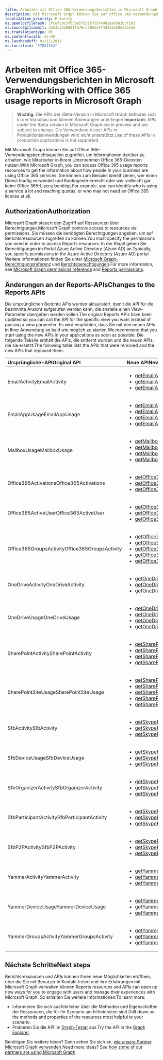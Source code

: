 ```yaml
---
title: Arbeiten mit Office 365-Verwendungsberichten in Microsoft Graph
description: Mit Microsoft Graph können Sie auf Office 365-Verwendungsberichtsquellen zugreifen, um Informationen darüber zu erhalten, wie Mitarbeiter in Ihrem Unternehmen Office 365-Diensten nutzen. Sie können zum Beispiel identifizieren, wer einen Dienst häufig verwendet und Kontingente erreicht oder wer vielleicht gar keine Office 365-Lizenz benötigt.
localization_priority: Priority
ms.openlocfilehash: 1fcefc9c5fb5ba57551b75b74081ea60a1bcf1b3
ms.sourcegitcommit: d2b3ca32602ffa76cc7925d7f4d1e2258e611ea5
ms.translationtype: MT
ms.contentlocale: de-DE
ms.lasthandoff: 01/11/2019
ms.locfileid: "27861334"
---
```

# <a name="working-with-office-365-usage-reports-in-microsoft-graph"></a><span data-ttu-id="77aab-104">Arbeiten mit Office 365-Verwendungsberichten in Microsoft Graph</span><span class="sxs-lookup"><span data-stu-id="77aab-104">Working with Office 365 usage reports in Microsoft Graph</span></span>

> <span data-ttu-id="77aab-105">**Wichtig:** Die APIs der /Beta-Version in Microsoft Graph befinden sich in der Vorschau und können Änderungen unterliegen.</span><span class="sxs-lookup"><span data-stu-id="77aab-105">**Important:** APIs under the /beta version in Microsoft Graph are in preview and are subject to change.</span></span> <span data-ttu-id="77aab-106">Die Verwendung dieser APIs in Produktionsanwendungen wird nicht unterstützt.</span><span class="sxs-lookup"><span data-stu-id="77aab-106">Use of these APIs in production applications is not supported.</span></span>

<span data-ttu-id="77aab-107">Mit Microsoft Graph können Sie auf Office 365-Verwendungsberichtsquellen zugreifen, um Informationen darüber zu erhalten, wie Mitarbeiter in Ihrem Unternehmen Office 365-Diensten nutzen.</span><span class="sxs-lookup"><span data-stu-id="77aab-107">With Microsoft Graph, you can access Office 365 usage reports resources to get the information about how people in your business are using Office 365 services.</span></span> <span data-ttu-id="77aab-108">Sie können zum Beispiel identifizieren, wer einen Dienst häufig verwendet und Kontingente erreicht oder wer vielleicht gar keine Office 365-Lizenz benötigt.</span><span class="sxs-lookup"><span data-stu-id="77aab-108">For example, you can identify who is using a service a lot and reaching quotas, or who may not need an Office 365 license at all.</span></span>

## <a name="authorization"></a><span data-ttu-id="77aab-109">Authorization</span><span class="sxs-lookup"><span data-stu-id="77aab-109">Authorization</span></span>

<span data-ttu-id="77aab-110">Microsoft Graph steuert den Zugriff auf Ressourcen über Berechtigungen.</span><span class="sxs-lookup"><span data-stu-id="77aab-110">Microsoft Graph controls access to resources via permissions.</span></span> <span data-ttu-id="77aab-111">Sie müssen die benötigten Berechtigungen angeben, um auf Berichtsressourcen zugreifen zu können.</span><span class="sxs-lookup"><span data-stu-id="77aab-111">You must specify the permissions you need in order to access Reports resources.</span></span> <span data-ttu-id="77aab-112">In der Regel geben Sie Berechtigungen im Portal Azure Active Directory (Azure AD) an.</span><span class="sxs-lookup"><span data-stu-id="77aab-112">Typically, you specify permissions in the Azure Active Directory (Azure AD) portal.</span></span> <span data-ttu-id="77aab-113">Weitere Informationen finden Sie unter [Microsoft Graph-Berechtigungsreferenz](/graph/permissions-reference) und [Berichtsberechtigungen](/graph/permissions-reference#reports-permissions).</span><span class="sxs-lookup"><span data-stu-id="77aab-113">For more information, see [Microsoft Graph permissions reference](/graph/permissions-reference) and [Reports permissions](/graph/permissions-reference#reports-permissions).</span></span>

## <a name="changes-to-the-reports-apis"></a><span data-ttu-id="77aab-114">Änderungen an der Reports-APIs</span><span class="sxs-lookup"><span data-stu-id="77aab-114">Changes to the Reports APIs</span></span>

<span data-ttu-id="77aab-115">Die ursprünglichen Berichte APIs wurden aktualisiert, damit die API für die bestimmte Ansicht aufgerufen werden kann, die anstelle einen View-Parameter übergeben werden sollen.</span><span class="sxs-lookup"><span data-stu-id="77aab-115">The original Reports APIs have been updated so you can call the API for the specific view you want instead of passing a view parameter.</span></span> <span data-ttu-id="77aab-116">Es wird empfohlen, dass Sie mit den neuen APIs in Ihrer Anwendung so bald wie möglich zu starten.</span><span class="sxs-lookup"><span data-stu-id="77aab-116">We recommend that you start using the new APIs in your applications as soon as possible.</span></span> <span data-ttu-id="77aab-117">Die folgende Tabelle enthält die APIs, die entfernt wurden und die neuen APIs, die sie ersetzt.</span><span class="sxs-lookup"><span data-stu-id="77aab-117">The following table lists the APIs that were removed and the new APIs that replaced them.</span></span>

| <span data-ttu-id="77aab-118">Ursprüngliche-API</span><span class="sxs-lookup"><span data-stu-id="77aab-118">Original API</span></span>            | <span data-ttu-id="77aab-119">Neue API</span><span class="sxs-lookup"><span data-stu-id="77aab-119">New API</span></span>                                  |
| :---------------------- | :--------------------------------------- |
| <span data-ttu-id="77aab-120">EmailActivity</span><span class="sxs-lookup"><span data-stu-id="77aab-120">EmailActivity</span></span>           | <ul><li>[<span data-ttu-id="77aab-121">getEmailActivityUserDetail</span><span class="sxs-lookup"><span data-stu-id="77aab-121">getEmailActivityUserDetail</span></span>](../api/reportroot-getemailactivityuserdetail.md)</li><li>[<span data-ttu-id="77aab-122">getEmailActivityCounts</span><span class="sxs-lookup"><span data-stu-id="77aab-122">getEmailActivityCounts</span></span>](../api/reportroot-getemailactivitycounts.md)</li><li>[<span data-ttu-id="77aab-123">getEmailActivityUserCounts</span><span class="sxs-lookup"><span data-stu-id="77aab-123">getEmailActivityUserCounts</span></span>](../api/reportroot-getemailactivityusercounts.md)</li></ul> |
| <span data-ttu-id="77aab-124">EmailAppUsage</span><span class="sxs-lookup"><span data-stu-id="77aab-124">EmailAppUsage</span></span>           | <ul><li>[<span data-ttu-id="77aab-125">getEmailAppUsageUserDetail</span><span class="sxs-lookup"><span data-stu-id="77aab-125">getEmailAppUsageUserDetail</span></span>](../api/reportroot-getemailappusageuserdetail.md)</li><li>[<span data-ttu-id="77aab-126">getEmailAppUsageAppsUserCounts</span><span class="sxs-lookup"><span data-stu-id="77aab-126">getEmailAppUsageAppsUserCounts</span></span>](../api/reportroot-getemailappusageappsusercounts.md)</li><li>[<span data-ttu-id="77aab-127">getEmailAppUsageUserCounts</span><span class="sxs-lookup"><span data-stu-id="77aab-127">getEmailAppUsageUserCounts</span></span>](../api/reportroot-getemailappusageusercounts.md)</li><li>[<span data-ttu-id="77aab-128">getEmailAppUsageVersionsUserCounts</span><span class="sxs-lookup"><span data-stu-id="77aab-128">getEmailAppUsageVersionsUserCounts</span></span>](../api/reportroot-getemailappusageversionsusercounts.md)</li></ul> |
| <span data-ttu-id="77aab-129">MailboxUsage</span><span class="sxs-lookup"><span data-stu-id="77aab-129">MailboxUsage</span></span>            | <ul><li>[<span data-ttu-id="77aab-130">getMailboxUsageDetail</span><span class="sxs-lookup"><span data-stu-id="77aab-130">getMailboxUsageDetail</span></span>](../api/reportroot-getmailboxusagedetail.md)</li><li>[<span data-ttu-id="77aab-131">getMailboxUsageMailboxCounts</span><span class="sxs-lookup"><span data-stu-id="77aab-131">getMailboxUsageMailboxCounts</span></span>](../api/reportroot-getmailboxusagemailboxcounts.md)</li><li>[<span data-ttu-id="77aab-132">getMailboxUsageQuotaStatusMailboxCounts</span><span class="sxs-lookup"><span data-stu-id="77aab-132">getMailboxUsageQuotaStatusMailboxCounts</span></span>](../api/reportroot-getmailboxusagequotastatusmailboxcounts.md)</li><li>[<span data-ttu-id="77aab-133">getMailboxUsageStorage</span><span class="sxs-lookup"><span data-stu-id="77aab-133">getMailboxUsageStorage</span></span>](../api/reportroot-getmailboxusagestorage.md)</li></ul> |
| <span data-ttu-id="77aab-134">Office365Activations</span><span class="sxs-lookup"><span data-stu-id="77aab-134">Office365Activations</span></span>    | <ul><li>[<span data-ttu-id="77aab-135">getOffice365ActivationsUserDetail</span><span class="sxs-lookup"><span data-stu-id="77aab-135">getOffice365ActivationsUserDetail</span></span>](../api/reportroot-getoffice365activationsuserdetail.md)</li><li>[<span data-ttu-id="77aab-136">getOffice365ActivationCounts</span><span class="sxs-lookup"><span data-stu-id="77aab-136">getOffice365ActivationCounts</span></span>](../api/reportroot-getoffice365activationcounts.md)</li><li>[<span data-ttu-id="77aab-137">getOffice365ActivationsUserCounts</span><span class="sxs-lookup"><span data-stu-id="77aab-137">getOffice365ActivationsUserCounts</span></span>](../api/reportroot-getoffice365activationsusercounts.md)</li></ul> |
| <span data-ttu-id="77aab-138">Office365ActiveUser</span><span class="sxs-lookup"><span data-stu-id="77aab-138">Office365ActiveUser</span></span>     | <ul><li>[<span data-ttu-id="77aab-139">getOffice365ActiveUserDetail</span><span class="sxs-lookup"><span data-stu-id="77aab-139">getOffice365ActiveUserDetail</span></span>](../api/reportroot-getoffice365activeuserdetail.md)</li><li>[<span data-ttu-id="77aab-140">getOffice365ActiveUserCounts</span><span class="sxs-lookup"><span data-stu-id="77aab-140">getOffice365ActiveUserCounts</span></span>](../api/reportroot-getoffice365activeusercounts.md)</li><li>[<span data-ttu-id="77aab-141">getOffice365ServicesUserCounts</span><span class="sxs-lookup"><span data-stu-id="77aab-141">getOffice365ServicesUserCounts</span></span>](../api/reportroot-getoffice365servicesusercounts.md)</li></ul> |
| <span data-ttu-id="77aab-142">Office365GroupsActivity</span><span class="sxs-lookup"><span data-stu-id="77aab-142">Office365GroupsActivity</span></span> | <ul><li>[<span data-ttu-id="77aab-143">getOffice365GroupsActivityDetail</span><span class="sxs-lookup"><span data-stu-id="77aab-143">getOffice365GroupsActivityDetail</span></span>](../api/reportroot-getoffice365groupsactivitydetail.md)</li><li>[<span data-ttu-id="77aab-144">getOffice365GroupsActivityCounts</span><span class="sxs-lookup"><span data-stu-id="77aab-144">getOffice365GroupsActivityCounts</span></span>](../api/reportroot-getoffice365groupsactivitycounts.md)</li><li>[<span data-ttu-id="77aab-145">getOffice365GroupsActivityGroupCounts</span><span class="sxs-lookup"><span data-stu-id="77aab-145">getOffice365GroupsActivityGroupCounts</span></span>](../api/reportroot-getoffice365groupsactivitygroupcounts.md)</li><li>[<span data-ttu-id="77aab-146">getOffice365GroupsActivityStorage</span><span class="sxs-lookup"><span data-stu-id="77aab-146">getOffice365GroupsActivityStorage</span></span>](../api/reportroot-getoffice365groupsactivitystorage.md)</li><li>[<span data-ttu-id="77aab-147">getOffice365GroupsActivityFileCounts</span><span class="sxs-lookup"><span data-stu-id="77aab-147">getOffice365GroupsActivityFileCounts</span></span>](../api/reportroot-getoffice365groupsactivityfilecounts.md)</li></ul> |
| <span data-ttu-id="77aab-148">OneDriveActivity</span><span class="sxs-lookup"><span data-stu-id="77aab-148">OneDriveActivity</span></span>        | <ul><li>[<span data-ttu-id="77aab-149">getOneDriveActivityUserDetail</span><span class="sxs-lookup"><span data-stu-id="77aab-149">getOneDriveActivityUserDetail</span></span>](../api/reportroot-getonedriveactivityuserdetail.md)</li><li>[<span data-ttu-id="77aab-150">getOneDriveActivityUserCounts</span><span class="sxs-lookup"><span data-stu-id="77aab-150">getOneDriveActivityUserCounts</span></span>](../api/reportroot-getonedriveactivityusercounts.md)</li><li>[<span data-ttu-id="77aab-151">getOneDriveActivityFileCounts</span><span class="sxs-lookup"><span data-stu-id="77aab-151">getOneDriveActivityFileCounts</span></span>](../api/reportroot-getonedriveactivityfilecounts.md)</li></ul> |
| <span data-ttu-id="77aab-152">OneDriveUsage</span><span class="sxs-lookup"><span data-stu-id="77aab-152">OneDriveUsage</span></span>           | <ul><li>[<span data-ttu-id="77aab-153">getOneDriveUsageAccountDetail</span><span class="sxs-lookup"><span data-stu-id="77aab-153">getOneDriveUsageAccountDetail</span></span>](../api/reportroot-getonedriveusageaccountdetail.md)</li><li>[<span data-ttu-id="77aab-154">getOneDriveUsageAccountCounts</span><span class="sxs-lookup"><span data-stu-id="77aab-154">getOneDriveUsageAccountCounts</span></span>](../api/reportroot-getonedriveusageaccountcounts.md)</li><li>[<span data-ttu-id="77aab-155">getOneDriveUsageFileCounts</span><span class="sxs-lookup"><span data-stu-id="77aab-155">getOneDriveUsageFileCounts</span></span>](../api/reportroot-getonedriveusagefilecounts.md)</li><li>[<span data-ttu-id="77aab-156">getOneDriveUsageStorage</span><span class="sxs-lookup"><span data-stu-id="77aab-156">getOneDriveUsageStorage</span></span>](../api/reportroot-getonedriveusagestorage.md)</li></ul> |
| <span data-ttu-id="77aab-157">SharePointActivity</span><span class="sxs-lookup"><span data-stu-id="77aab-157">SharePointActivity</span></span>      | <ul><li>[<span data-ttu-id="77aab-158">getSharePointActivityUserDetail</span><span class="sxs-lookup"><span data-stu-id="77aab-158">getSharePointActivityUserDetail</span></span>](../api/reportroot-getsharepointactivityuserdetail.md)</li><li>[<span data-ttu-id="77aab-159">getSharePointActivityFileCounts</span><span class="sxs-lookup"><span data-stu-id="77aab-159">getSharePointActivityFileCounts</span></span>](../api/reportroot-getsharepointactivityfilecounts.md)</li><li>[<span data-ttu-id="77aab-160">getSharePointActivityUserCounts</span><span class="sxs-lookup"><span data-stu-id="77aab-160">getSharePointActivityUserCounts</span></span>](../api/reportroot-getsharepointactivityusercounts.md)</li><li>[<span data-ttu-id="77aab-161">getSharePointActivityPages</span><span class="sxs-lookup"><span data-stu-id="77aab-161">getSharePointActivityPages</span></span>](../api/reportroot-getsharepointactivitypages.md)</li></ul> |
| <span data-ttu-id="77aab-162">SharePointSiteUsage</span><span class="sxs-lookup"><span data-stu-id="77aab-162">SharePointSiteUsage</span></span>     | <ul><li>[<span data-ttu-id="77aab-163">getSharePointSiteUsageDetail</span><span class="sxs-lookup"><span data-stu-id="77aab-163">getSharePointSiteUsageDetail</span></span>](../api/reportroot-getsharepointsiteusagedetail.md)</li><li>[<span data-ttu-id="77aab-164">getSharePointSiteUsageFileCounts</span><span class="sxs-lookup"><span data-stu-id="77aab-164">getSharePointSiteUsageFileCounts</span></span>](../api/reportroot-getsharepointsiteusagefilecounts.md)</li><li>[<span data-ttu-id="77aab-165">getSharePointSiteUsageSiteCounts</span><span class="sxs-lookup"><span data-stu-id="77aab-165">getSharePointSiteUsageSiteCounts</span></span>](../api/reportroot-getsharepointsiteusagesitecounts.md)</li><li>[<span data-ttu-id="77aab-166">getSharePointSiteUsageStorage</span><span class="sxs-lookup"><span data-stu-id="77aab-166">getSharePointSiteUsageStorage</span></span>](../api/reportroot-getsharepointsiteusagestorage.md)</li><li>[<span data-ttu-id="77aab-167">getSharePointSiteUsagePages</span><span class="sxs-lookup"><span data-stu-id="77aab-167">getSharePointSiteUsagePages</span></span>](../api/reportroot-getsharepointsiteusagepages.md)</li></ul> |
| <span data-ttu-id="77aab-168">SfbActivity</span><span class="sxs-lookup"><span data-stu-id="77aab-168">SfbActivity</span></span>             | <ul><li>[<span data-ttu-id="77aab-169">getSkypeForBusinessActivityUserDetail</span><span class="sxs-lookup"><span data-stu-id="77aab-169">getSkypeForBusinessActivityUserDetail</span></span>](../api/reportroot-getskypeforbusinessactivityuserdetail.md)</li><li>[<span data-ttu-id="77aab-170">getSkypeForBusinessActivityCounts</span><span class="sxs-lookup"><span data-stu-id="77aab-170">getSkypeForBusinessActivityCounts</span></span>](../api/reportroot-getskypeforbusinessactivitycounts.md)</li><li>[<span data-ttu-id="77aab-171">getSkypeForBusinessActivityUserCounts</span><span class="sxs-lookup"><span data-stu-id="77aab-171">getSkypeForBusinessActivityUserCounts</span></span>](../api/reportroot-getskypeforbusinessactivityusercounts.md)</li></ul> |
| <span data-ttu-id="77aab-172">SfbDeviceUsage</span><span class="sxs-lookup"><span data-stu-id="77aab-172">SfbDeviceUsage</span></span>          | <ul><li>[<span data-ttu-id="77aab-173">getSkypeForBusinessDeviceUsageUserDetail</span><span class="sxs-lookup"><span data-stu-id="77aab-173">getSkypeForBusinessDeviceUsageUserDetail</span></span>](../api/reportroot-getskypeforbusinessdeviceusageuserdetail.md)</li><li>[<span data-ttu-id="77aab-174">getSkypeForBusinessDeviceUsageDistributionUserCounts</span><span class="sxs-lookup"><span data-stu-id="77aab-174">getSkypeForBusinessDeviceUsageDistributionUserCounts</span></span>](../api/reportroot-getskypeforbusinessdeviceusagedistributionusercounts.md)</li><li>[<span data-ttu-id="77aab-175">getSkypeForBusinessDeviceUsageUserCounts</span><span class="sxs-lookup"><span data-stu-id="77aab-175">getSkypeForBusinessDeviceUsageUserCounts</span></span>](../api/reportroot-getskypeforbusinessdeviceusageusercounts.md)</li></ul> |
| <span data-ttu-id="77aab-176">SfbOrganizerActivity</span><span class="sxs-lookup"><span data-stu-id="77aab-176">SfbOrganizerActivity</span></span>    | <ul><li>[<span data-ttu-id="77aab-177">getSkypeForBusinessOrganizerActivityCounts</span><span class="sxs-lookup"><span data-stu-id="77aab-177">getSkypeForBusinessOrganizerActivityCounts</span></span>](../api/reportroot-getskypeforbusinessorganizeractivitycounts.md)</li><li>[<span data-ttu-id="77aab-178">getSkypeForBusinessOrganizerActivityUserCounts</span><span class="sxs-lookup"><span data-stu-id="77aab-178">getSkypeForBusinessOrganizerActivityUserCounts</span></span>](../api/reportroot-getskypeforbusinessorganizeractivityusercounts.md)</li><li>[<span data-ttu-id="77aab-179">getSkypeForBusinessOrganizerActivityMinuteCounts</span><span class="sxs-lookup"><span data-stu-id="77aab-179">getSkypeForBusinessOrganizerActivityMinuteCounts</span></span>](../api/reportroot-getskypeforbusinessorganizeractivityminutecounts.md)</li></ul> |
| <span data-ttu-id="77aab-180">SfbParticipantActivity</span><span class="sxs-lookup"><span data-stu-id="77aab-180">SfbParticipantActivity</span></span>  | <ul><li>[<span data-ttu-id="77aab-181">getSkypeForBusinessParticipantActivityCounts</span><span class="sxs-lookup"><span data-stu-id="77aab-181">getSkypeForBusinessParticipantActivityCounts</span></span>](../api/reportroot-getskypeforbusinessparticipantactivitycounts.md)</li><li>[<span data-ttu-id="77aab-182">getSkypeForBusinessParticipantActivityUserCounts</span><span class="sxs-lookup"><span data-stu-id="77aab-182">getSkypeForBusinessParticipantActivityUserCounts</span></span>](../api/reportroot-getskypeforbusinessparticipantactivityusercounts.md)</li><li>[<span data-ttu-id="77aab-183">getSkypeForBusinessParticipantActivityMinuteCounts</span><span class="sxs-lookup"><span data-stu-id="77aab-183">getSkypeForBusinessParticipantActivityMinuteCounts</span></span>](../api/reportroot-getskypeforbusinessparticipantactivityminutecounts.md)</li></ul> |
| <span data-ttu-id="77aab-184">SfbP2PActivity</span><span class="sxs-lookup"><span data-stu-id="77aab-184">SfbP2PActivity</span></span>          | <ul><li>[<span data-ttu-id="77aab-185">getSkypeForBusinessPeerToPeerActivityCounts</span><span class="sxs-lookup"><span data-stu-id="77aab-185">getSkypeForBusinessPeerToPeerActivityCounts</span></span>](../api/reportroot-getskypeforbusinesspeertopeeractivitycounts.md)</li><li>[<span data-ttu-id="77aab-186">getSkypeForBusinessPeerToPeerActivityUserCounts</span><span class="sxs-lookup"><span data-stu-id="77aab-186">getSkypeForBusinessPeerToPeerActivityUserCounts</span></span>](../api/reportroot-getskypeforbusinesspeertopeeractivityusercounts.md)</li><li>[<span data-ttu-id="77aab-187">getSkypeForBusinessPeerToPeerActivityMinuteCounts</span><span class="sxs-lookup"><span data-stu-id="77aab-187">getSkypeForBusinessPeerToPeerActivityMinuteCounts</span></span>](../api/reportroot-getskypeforbusinesspeertopeeractivityminutecounts.md)</li></ul> |
| <span data-ttu-id="77aab-188">YammerActivity</span><span class="sxs-lookup"><span data-stu-id="77aab-188">YammerActivity</span></span>          | <ul><li>[<span data-ttu-id="77aab-189">getYammerActivityUserDetail</span><span class="sxs-lookup"><span data-stu-id="77aab-189">getYammerActivityUserDetail</span></span>](../api/reportroot-getyammeractivityuserdetail.md)</li><li>[<span data-ttu-id="77aab-190">getYammerActivityCounts</span><span class="sxs-lookup"><span data-stu-id="77aab-190">getYammerActivityCounts</span></span>](../api/reportroot-getyammeractivitycounts.md)</li><li>[<span data-ttu-id="77aab-191">getYammerActivityUserCounts</span><span class="sxs-lookup"><span data-stu-id="77aab-191">getYammerActivityUserCounts</span></span>](../api/reportroot-getyammeractivityusercounts.md)</li></ul> |
| <span data-ttu-id="77aab-192">YammerDeviceUsage</span><span class="sxs-lookup"><span data-stu-id="77aab-192">YammerDeviceUsage</span></span>       | <ul><li>[<span data-ttu-id="77aab-193">getYammerDeviceUsageUserDetail</span><span class="sxs-lookup"><span data-stu-id="77aab-193">getYammerDeviceUsageUserDetail</span></span>](../api/reportroot-getyammerdeviceusageuserdetail.md)</li><li>[<span data-ttu-id="77aab-194">getYammerDeviceUsageDistributionUserCounts</span><span class="sxs-lookup"><span data-stu-id="77aab-194">getYammerDeviceUsageDistributionUserCounts</span></span>](../api/reportroot-getyammerdeviceusagedistributionusercounts.md)</li><li>[<span data-ttu-id="77aab-195">getYammerDeviceUsageUserCounts</span><span class="sxs-lookup"><span data-stu-id="77aab-195">getYammerDeviceUsageUserCounts</span></span>](../api/reportroot-getyammerdeviceusageusercounts.md)</li></ul> |
| <span data-ttu-id="77aab-196">YammerGroupsActivity</span><span class="sxs-lookup"><span data-stu-id="77aab-196">YammerGroupsActivity</span></span>    | <ul><li>[<span data-ttu-id="77aab-197">getYammerGroupsActivityDetail</span><span class="sxs-lookup"><span data-stu-id="77aab-197">getYammerGroupsActivityDetail</span></span>](../api/reportroot-getyammergroupsactivitydetail.md)</li><li>[<span data-ttu-id="77aab-198">getYammerGroupsActivityGroupCounts</span><span class="sxs-lookup"><span data-stu-id="77aab-198">getYammerGroupsActivityGroupCounts</span></span>](../api/reportroot-getyammergroupsactivitygroupcounts.md)</li><li>[<span data-ttu-id="77aab-199">getYammerGroupsActivityCounts</span><span class="sxs-lookup"><span data-stu-id="77aab-199">getYammerGroupsActivityCounts</span></span>](../api/reportroot-getyammergroupsactivitycounts.md)</li></ul> |

## <a name="next-steps"></a><span data-ttu-id="77aab-200">Nächste Schritte</span><span class="sxs-lookup"><span data-stu-id="77aab-200">Next steps</span></span>

<span data-ttu-id="77aab-201">Berichtsressourcen und APIs können Ihnen neue Möglichkeiten eröffnen, über die Sie mit Benutzer in Kontakt treten und ihre Erfahrungen mit Microsoft Graph verwalten können.</span><span class="sxs-lookup"><span data-stu-id="77aab-201">Reports resources and APIs can open up new ways for you to engage with users and manage their experiences with Microsoft Graph.</span></span> <span data-ttu-id="77aab-202">So erhalten Sie weitere Informationen:</span><span class="sxs-lookup"><span data-stu-id="77aab-202">To learn more:</span></span>

- <span data-ttu-id="77aab-203">Informieren Sie sich ausführlicher über die Methoden und Eigenschaften der Ressourcen, die für Ihr Szenario am hilfreichsten sind.</span><span class="sxs-lookup"><span data-stu-id="77aab-203">Drill down on the methods and properties of the resources most helpful to your scenario.</span></span>
- <span data-ttu-id="77aab-204">Probieren Sie die API im [Graph-Tester](https://developer.microsoft.com/graph/graph-explorer) aus.</span><span class="sxs-lookup"><span data-stu-id="77aab-204">Try the API in the [Graph Explorer](https://developer.microsoft.com/graph/graph-explorer).</span></span>

<span data-ttu-id="77aab-p107">Benötigen Sie weitere Ideen? Dann sehen Sie sich an, [wie unsere Partner Microsoft Graph verwenden](https://developer.microsoft.com/graph/graph/examples#partners).</span><span class="sxs-lookup"><span data-stu-id="77aab-p107">Need more ideas? See [how some of our partners are using Microsoft Graph](https://developer.microsoft.com/graph/graph/examples#partners).</span></span>
